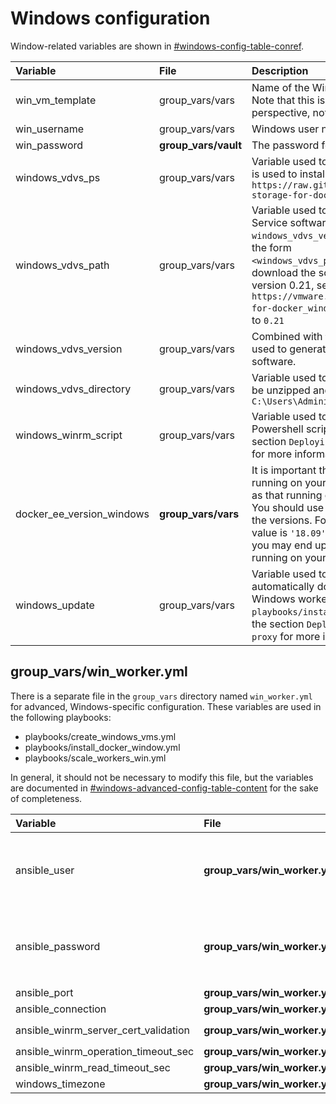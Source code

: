 # Windows configuration

Window-related variables are shown in [\#windows-config-table-conref](#windows-config-table-conref).

|Variable|File|Description|
|:-------|:---|:----------|
|win\_vm\_template|group\_vars/vars|Name of the Windows 2016 VM Template to use. Note that this is the name from a vCenter perspective, not the hostname.|
|win\_username|group\_vars/vars|Windows user name. The default is `Administrator` |
|win\_password|**group\_vars/vault**|The password for the Windows account.|
|windows\_vdvs\_ps|group\_vars/vars|Variable used to download the PowerShell script that is used to install vDVS for Windows. For example, `https://raw.githubusercontent.com/vmware/vsphere-storage-for-docker/master/install-vdvs.ps1` |
|windows\_vdvs\_path|group\_vars/vars|Variable used to download vSphere Docker Volume Service software. This variable is combined with `windows_vdvs_version` \(below\) to generate a URL of the form `<windows_vdvs_path>_<windows_vdvs_version>.zip` to download the software. For example, to download version 0.21, set `windows_vdvs_path` equal to `https://vmware.bintray.com/vDVS/vsphere-storage-for-docker_windows` and `windows_vdvs_version` equal to `0.21` |
|windows\_vdvs\_version|group\_vars/vars|Combined with `windows_vdvs_path`, this variable is used to generate the URL for downloading the software.|
|windows\_vdvs\_directory|group\_vars/vars|Variable used to determine where vDVS software will be unzipped and installed from. The default is `C:\Users\Administrator\Downloads`|
|windows\_winrm\_script|group\_vars/vars|Variable used to determine where the `winrm` Powershell script will be downloaded from. See the section `Deploying Windows workers behind a proxy` for more information.|
|docker\_ee\_version\_windows|**group\_vars/vars**|It is important that the version of the Docker engine running on your Windows worker nodes is the same as that running on RHEL in the rest of your cluster. You should use this variable to explicitly match up the versions. For Docker 2.1, the recommended value is `'18.09'`. If you do not explicitly set this value, you may end up with an incompatible newer version running on your Windows workers.|
|windows\_update|group\_vars/vars|Variable used to determine if Windows updates are automatically downloaded when installing Docker on Windows worker nodes \(in the `playbooks/install_docker.yml`\). Defaults to `true`. See the section `Deploying Windows workers behind a proxy` for more information.|

## group_vars/win_worker.yml

There is a separate file in the `group_vars` directory named `win_worker.yml` for advanced, Windows-specific configuration. These variables are used in the following playbooks:

-   playbooks/create\_windows\_vms.yml
-   playbooks/install\_docker\_window.yml
-   playbooks/scale\_workers\_win.yml

In general, it should not be necessary to modify this file, but the variables are documented in [\#windows-advanced-config-table-content](#windows-advanced-config-table-content) for the sake of completeness.

|Variable|File|Description|
|:-------|:---|:----------|
|ansible\_user|**group\_vars/win\_worker.yml**|Defaults to the Windows user account `win_username` as specified in `group_vars/vars` |
|ansible\_password|**group\_vars/win\_worker.yml**|Defaults to the Windows user password `win_password` as specified in `group_vars/vault`|
|ansible\_port|**group\_vars/win\_worker.yml**|5986|
|ansible\_connection|**group\_vars/win\_worker.yml**|winrm|
|ansible\_winrm\_server\_cert\_validation|**group\_vars/win\_worker.yml**|Defaults to `ignore`|
|ansible\_winrm\_operation\_timeout\_sec|**group\_vars/win\_worker.yml**|Defaults to `250`|
|ansible\_winrm\_read\_timeout\_sec|**group\_vars/win\_worker.yml**|Defaults to `300`|
|windows\_timezone|**group\_vars/win\_worker.yml**|Defaults to `15`|
